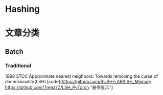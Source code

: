 # Hashing  
# 文章分类  
## Batch  
### Traditional  
1998 STOC Approximate nearest neighbors: Towards removing the curse of dimensionality(LSH) [code][https://github.com/RUSH-LAB/LSH_Memory https://github.com/TreezzZ/LSH_PyTorch "悬停显示"]  
